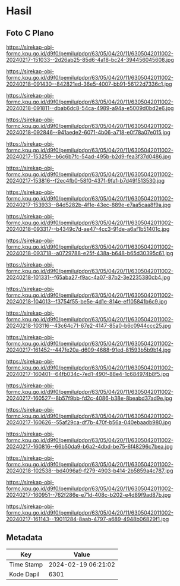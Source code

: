 # Hasil

## Foto C Plano

https://sirekap-obj-formc.kpu.go.id/d9f0/pemilu/pdpr/63/05/04/20/11/6305042011002-20240217-151033--2d26ab25-85d6-4a18-bc24-394456045608.jpg

https://sirekap-obj-formc.kpu.go.id/d9f0/pemilu/pdpr/63/05/04/20/11/6305042011002-20240218-091430--842821ed-36e5-4007-bb91-56122d7336c1.jpg

https://sirekap-obj-formc.kpu.go.id/d9f0/pemilu/pdpr/63/05/04/20/11/6305042011002-20240218-091811--dbab6dc8-54ca-4989-a94a-e5009d0bd2e6.jpg

https://sirekap-obj-formc.kpu.go.id/d9f0/pemilu/pdpr/63/05/04/20/11/6305042011002-20240218-092846--941aede2-6071-4b06-a718-e0f78a07e015.jpg

https://sirekap-obj-formc.kpu.go.id/d9f0/pemilu/pdpr/63/05/04/20/11/6305042011002-20240217-153259--b6c6b7fc-54ad-495b-b2d9-fea3f37d0486.jpg

https://sirekap-obj-formc.kpu.go.id/d9f0/pemilu/pdpr/63/05/04/20/11/6305042011002-20240217-153816--f2ec4fb0-58f0-437f-9fa1-b7d491513530.jpg

https://sirekap-obj-formc.kpu.go.id/d9f0/pemilu/pdpr/63/05/04/20/11/6305042011002-20240217-153933--84d5282b-4f1e-43ec-889e-e7aa5caa8f9a.jpg

https://sirekap-obj-formc.kpu.go.id/d9f0/pemilu/pdpr/63/05/04/20/11/6305042011002-20240218-093317--b4349c7d-ae47-4cc3-91de-a6af1b51401c.jpg

https://sirekap-obj-formc.kpu.go.id/d9f0/pemilu/pdpr/63/05/04/20/11/6305042011002-20240218-093718--a0729788-e25f-438a-b648-b65d30395c61.jpg

https://sirekap-obj-formc.kpu.go.id/d9f0/pemilu/pdpr/63/05/04/20/11/6305042011002-20240218-101331--f65aba27-f9ac-4a07-87b2-3e2235380cb4.jpg

https://sirekap-obj-formc.kpu.go.id/d9f0/pemilu/pdpr/63/05/04/20/11/6305042011002-20240218-104013--f3754f55-be5e-4d1e-814e-ef105841b6c9.jpg

https://sirekap-obj-formc.kpu.go.id/d9f0/pemilu/pdpr/63/05/04/20/11/6305042011002-20240218-103116--43c64c71-67e2-4147-85a0-b6c0944ccc25.jpg

https://sirekap-obj-formc.kpu.go.id/d9f0/pemilu/pdpr/63/05/04/20/11/6305042011002-20240217-161452--447fe20a-d609-4688-91ed-81593b5b9b14.jpg

https://sirekap-obj-formc.kpu.go.id/d9f0/pemilu/pdpr/63/05/04/20/11/6305042011002-20240217-160401--64fb034c-7ed1-490f-88e4-1c684974b8f5.jpg

https://sirekap-obj-formc.kpu.go.id/d9f0/pemilu/pdpr/63/05/04/20/11/6305042011002-20240217-160527--8b57f9bb-fd2c-4086-b38e-8beabd37ad9e.jpg

https://sirekap-obj-formc.kpu.go.id/d9f0/pemilu/pdpr/63/05/04/20/11/6305042011002-20240217-160626--55af29ca-df7b-470f-b56a-040ebaadb980.jpg

https://sirekap-obj-formc.kpu.go.id/d9f0/pemilu/pdpr/63/05/04/20/11/6305042011002-20240217-160816--66b50da9-b6a2-4dbd-be75-6f48296c7bea.jpg

https://sirekap-obj-formc.kpu.go.id/d9f0/pemilu/pdpr/63/05/04/20/11/6305042011002-20240218-102538--bd4096a9-f279-4903-b414-2b5859a4c787.jpg

https://sirekap-obj-formc.kpu.go.id/d9f0/pemilu/pdpr/63/05/04/20/11/6305042011002-20240217-160951--762f286e-e71d-408c-b202-e4d89f9ad87b.jpg

https://sirekap-obj-formc.kpu.go.id/d9f0/pemilu/pdpr/63/05/04/20/11/6305042011002-20240217-161143--19011284-8aab-4797-a689-4948b06829f1.jpg


## Metadata

| Key        | Value               |
| ---------- | ------------------- |
| Time Stamp | 2024-02-19 06:21:02 |
| Kode Dapil | 6301                |



